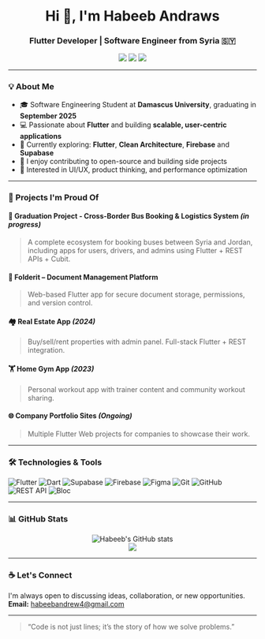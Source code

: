 <h1 align="center">Hi 👋, I'm Habeeb Andraws</h1>
<h3 align="center">Flutter Developer | Software Engineer from Syria 🇸🇾</h3>

<p align="center">
  <a href="https://habeebandraws.vercel.app/" target="_blank"><img src="https://img.shields.io/badge/Portfolio-%23008080?style=for-the-badge&logo=vercel&logoColor=white"/></a>
  <a href="https://www.linkedin.com/in/habeeb-andrew-6960a8296" target="_blank"><img src="https://img.shields.io/badge/LinkedIn-%230077B5?style=for-the-badge&logo=linkedin&logoColor=white"/></a>
  <a href="mailto:habeebandrew4@gmail.com"><img src="https://img.shields.io/badge/Email-%23D14836?style=for-the-badge&logo=gmail&logoColor=white"/></a>
</p>

---

### 💡 About Me

- 🎓 Software Engineering Student at **Damascus University**, graduating in **September 2025**  
- 💻 Passionate about **Flutter** and building **scalable, user-centric applications**
- 🧠 Currently exploring: **Flutter**, **Clean Architecture**,  **Firebase** and **Supabase**
- 🌱 I enjoy contributing to open-source and building side projects
- 🧩 Interested in UI/UX, product thinking, and performance optimization

---

### 🚀 Projects I'm Proud Of

#### 🚌 Graduation Project - Cross-Border Bus Booking & Logistics System *(in progress)*
> A complete ecosystem for booking buses between Syria and Jordan, including apps for users, drivers, and admins using Flutter + REST APIs + Cubit.

#### 📂 Folderit – Document Management Platform 
> Web-based Flutter app for secure document storage, permissions, and version control.

#### 🏘️ Real Estate App *(2024)*
> Buy/sell/rent properties with admin panel. Full-stack Flutter + REST integration.

#### 🏋️ Home Gym App *(2023)*
> Personal workout app with trainer content and community workout sharing.

#### 🌐 Company Portfolio Sites *(Ongoing)*
> Multiple Flutter Web projects for companies to showcase their work.

---

### 🛠️ Technologies & Tools

![Flutter](https://img.shields.io/badge/Flutter-%2302569B.svg?style=flat&logo=flutter&logoColor=white)
![Dart](https://img.shields.io/badge/Dart-%230175C2.svg?style=flat&logo=dart&logoColor=white)
![Supabase](https://img.shields.io/badge/Supabase-%233ECF8E.svg?style=flat&logo=supabase&logoColor=white)
![Firebase](https://img.shields.io/badge/Firebase-%23FFCA28.svg?style=flat&logo=firebase&logoColor=black)
![Figma](https://img.shields.io/badge/Figma-%23F24E1E.svg?style=flat&logo=figma&logoColor=white)
![Git](https://img.shields.io/badge/Git-%23F05032.svg?style=flat&logo=git&logoColor=white)
![GitHub](https://img.shields.io/badge/GitHub-%23121011.svg?style=flat&logo=github&logoColor=white)
![REST API](https://img.shields.io/badge/REST%20API-%23000000.svg?style=flat&logo=api&logoColor=white)
![Bloc](https://img.shields.io/badge/BLoC/Cubit-%231E88E5.svg?style=flat&logo=flutter&logoColor=white)

---

### 📊 GitHub Stats

<p align="center">
  <img src="https://github-readme-stats.vercel.app/api?username=habeebandraws&show_icons=true&theme=radical" alt="Habeeb's GitHub stats"/>
  <br />
  <img src="https://github-readme-streak-stats.herokuapp.com?user=habeebandraws&theme=radical&date_format=M%20j%5B%2C%20Y%5D" />
</p>

---

### ☕ Let's Connect

I'm always open to discussing ideas, collaboration, or new opportunities.  
**Email:** [habeebandrew4@gmail.com](mailto:habeebandrew4@gmail.com)

---

> “Code is not just lines; it’s the story of how we solve problems.”

